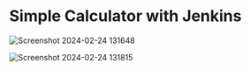 # Simple Calculator with Jenkins

![Screenshot 2024-02-24 131648](https://github.com/Pramod858/Projects-Simple-Calculator/assets/80105491/9bc5e5cf-9580-4371-a50f-49101c126529)



![Screenshot 2024-02-24 131815](https://github.com/Pramod858/Projects-Simple-Calculator/assets/80105491/ac087f95-e899-4da1-b5dd-2f921bf5c2ae)
